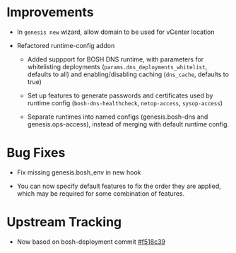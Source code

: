 # Improvements

* In `genesis new` wizard, allow domain to be used for vCenter location

* Refactored runtime-config addon

  - Added suppport for BOSH DNS runtime, with parameters for whitelisting
    deployments (`params.dns_deployments_whitelist`, defaults to all) and
    enabling/disabling caching (`dns_cache`, defaults to true)

  - Set up features to generate passwords and certificates used by runtime
    config (`bosh-dns-healthcheck`, `netop-access`, `sysop-access`)

  - Separate runtimes into named configs (genesis.bosh-dns and
    genesis.ops-access), instead of merging with default runtime config.

# Bug Fixes

* Fix missing genesis.bosh_env in new hook

* You can now specify default features to fix the order they are applied,
  which may be required for some combination of features.

# Upstream Tracking

* Now based on bosh-deployment commit [#f518c39](https://github.com/cloudfoundry/bosh-deployment/tree/f518c397cae6032dcfec1fd42d884090bb70e4bf)
